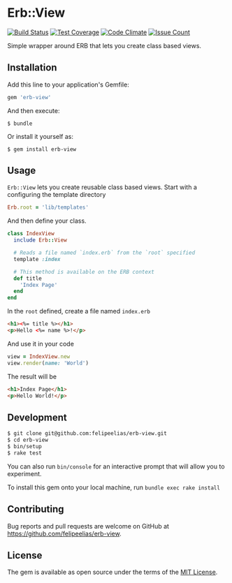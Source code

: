# Erb::View

[![Build Status](https://travis-ci.org/felipeelias/erb-view.svg?branch=master)](https://travis-ci.org/felipeelias/erb-view)
[![Test Coverage](https://codeclimate.com/github/felipeelias/erb-view/badges/coverage.svg)](https://codeclimate.com/github/felipeelias/erb-view/coverage)
[![Code Climate](https://codeclimate.com/github/felipeelias/erb-view/badges/gpa.svg)](https://codeclimate.com/github/felipeelias/erb-view)
[![Issue Count](https://codeclimate.com/github/felipeelias/erb-view/badges/issue_count.svg)](https://codeclimate.com/github/felipeelias/erb-view)

Simple wrapper around ERB that lets you create class based views.

## Installation

Add this line to your application's Gemfile:

```ruby
gem 'erb-view'
```

And then execute:

```
$ bundle
```

Or install it yourself as:

```
$ gem install erb-view
```

## Usage

`Erb::View` lets you create reusable class based views. Start with a configuring the template directory

```ruby
Erb.root = 'lib/templates'
```

And then define your class.

```ruby
class IndexView
  include Erb::View

  # Reads a file named `index.erb` from the `root` specified
  template :index

  # This method is available on the ERB context
  def title
    'Index Page'
  end
end
```

In the `root` defined, create a file named `index.erb`

```html
<h1><%= title %></h1>
<p>Hello <%= name %>!</p>
```

And use it in your code

```ruby
view = IndexView.new
view.render(name: 'World')
```

The result will be

```html
<h1>Index Page</h1>
<p>Hello World!</p>
```

## Development

```sh
$ git clone git@github.com:felipeelias/erb-view.git
$ cd erb-view
$ bin/setup
$ rake test
```

You can also run `bin/console` for an interactive prompt that will allow you to experiment.

To install this gem onto your local machine, run `bundle exec rake install`

## Contributing

Bug reports and pull requests are welcome on GitHub at https://github.com/felipeelias/erb-view.

## License

The gem is available as open source under the terms of the [MIT License](http://opensource.org/licenses/MIT).
